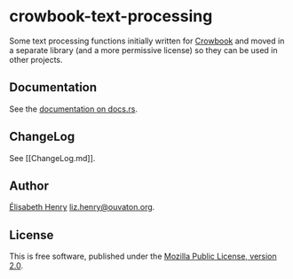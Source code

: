 # crowbook-text-processing

Some text processing functions initially written
for [Crowbook](https://github.com/lise-henry/crowbook) and moved in a
separate library (and a more permissive license) so they can be used in other projects.

## Documentation ##

See the
[documentation on docs.rs](https://docs.rs/crowbook-text-processing).

## ChangeLog ##

See [[ChangeLog.md]].


## Author ##

[Élisabeth Henry](http://lise-henry.github.io/) <liz.henry@ouvaton.org>. 

## License ##

This is free software, published under the [Mozilla Public License,
version 2.0](https://www.mozilla.org/en-US/MPL/2.0/).
